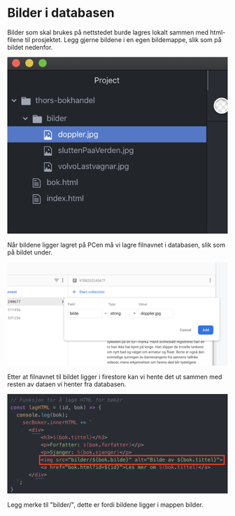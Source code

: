 # Bilder i databasen

Bilder som skal brukes på nettstedet burde lagres lokalt sammen med html-filene til prosjektet. Legg gjerne bildene i en egen bildemappe, slik som på bildet nedenfor.

![Bilder i VS Code](bilder-vs-code.png ':size=400')

Når bildene ligger lagret på PCen må vi lagre filnavnet i databasen, slik som på bildet under.

![Bilder i firestore](bilder-firestore.png)

Etter at filnavnet til bildet ligger i firestore kan vi hente det ut sammen med resten av dataen vi henter fra databasen.

![Bilder kode](bilder-kode.png)

Legg merke til "bilder/", dette er fordi bildene ligger i mappen bilder.
